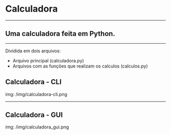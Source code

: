 # Calculadora

---

## Uma calculadora feita em Python.

---

Dividida em dois arquivos:

 - Arquivo principal (calculadora.py)
 - Arquivos com as funções que realizam os calculos (calculos.py)

## Calculadora - CLI

img: /img/calculadora-cli.png

---

## Calculadora - GUI

img: /img/calculadora_gui.png